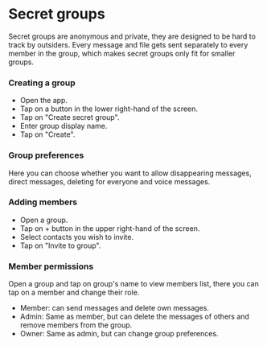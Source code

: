 # Secret groups

Secret groups are anonymous and private, they are designed to be hard to track by outsiders. Every message and file gets sent separately to every member in the group, which makes secret groups only fit for smaller groups.

### Creating a group

- Open the app.
- Tap on a button in the lower right-hand of the screen.
- Tap on "Create secret group".
- Enter group display name.
- Tap on "Create".

### Group preferences

Here you can choose whether you want to allow disappearing messages, direct messages, deleting for everyone and voice messages.

### Adding members

- Open a group.
- Tap on + button in the upper right-hand of the screen.
- Select contacts you wish to invite.
- Tap on "Invite to group".

### Member permissions

Open a group and tap on group's name to view members list, there you can tap on a member and change their role.

- Member: can send messages and delete own messages.
- Admin: Same as member, but can delete the messages of others and remove members from the group.
- Owner: Same as admin, but can change group preferences.
